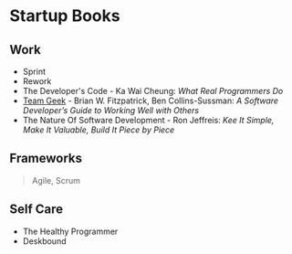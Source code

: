 # Startup Books

## Work
* Sprint
* Rework
* The Developer's Code - Ka Wai Cheung: *What Real Programmers Do*
* [Team Geek](./team-geek.md) - Brian W. Fitzpatrick, Ben Collins-Sussman: *A Software Developer’s Guide to Working Well with Others*
* The Nature Of Software Development - Ron Jeffreis: *Kee It Simple, Make It Valuable, Build It Piece by Piece*

## Frameworks
> Agile, Scrum

## Self Care
* The Healthy Programmer
* Deskbound
